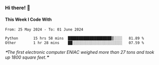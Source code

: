 ### Hi there! 👋

#### This Week I Code With
<!--START_SECTION:waka-->

```txt
From: 25 May 2024 - To: 01 June 2024

Python       15 hrs 58 mins  ████████████████████▒░░░░   81.89 %
Other        1 hr 28 mins    ██░░░░░░░░░░░░░░░░░░░░░░░   07.59 %
```

<!--END_SECTION:waka-->

<!--STARTS_HERE_QUOTE_README-->
<i>❝The first electronic computer ENIAC weighed more than 27 tons and took up 1800 square feet.❞</i>
<!--ENDS_HERE_QUOTE_README-->

